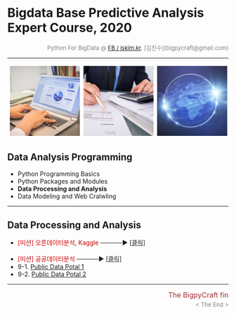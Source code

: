 
# Bigdata Base Predictive Analysis Expert Course, 2020

<div align='right'><font size=2 color='gray'>Python For BigData @ <font color='blue'><a href='https://www.facebook.com/jskim.kr'>FB / jskim.kr</a></font>, [김진수](bigpycraft@gmail.com)</font></div>
<hr>

<img src="../images/img_main_front.png">

## Data Analysis Programming 
- Python Programming Basics 
- Python Packages and Modules
- <b>Data Processing and Analysis </b>
- Data Modeling and Web Cralwling

<hr>

## Data Processing and Analysis

- <font color='#CC0000'> [미션] 오픈데이터분석, Kaggle</font> ─────▶ [[클릭]][D4300]
<br/><br/>
- <font color='#CC0000'> [미션] 공공데이터분석 </font> ─────▶ [[클릭]][D4530]
- 9-1. [Public Data Potal 1                     ][D4510]
- 9-2. [Public Data Potal 2                     ][D4520]


[D4110]:  https://htmlpreview.github.io/?https://github.com/bigpycraft/bda20-himedia/blob/master/notebook/html/BPC_D411_Excel_IO.html                                "Go D4110"
[D4120]:  https://htmlpreview.github.io/?https://github.com/bigpycraft/bda20-himedia/blob/master/notebook/html/BPC_D412_Excel_Data_Handle.html                       "Go D4120"
[D4130]:  https://htmlpreview.github.io/?https://github.com/bigpycraft/bda20-himedia/blob/master/notebook/html/BPC_D413_Excel_Data_Visualize.html                    "Go D4130"
[D4200]:  https://htmlpreview.github.io/?https://github.com/bigpycraft/bda20-himedia/blob/master/notebook/html/BPC_D420_DB_SQL_COMMAND.html                          "Go D4200"
[D4210]:  https://htmlpreview.github.io/?https://github.com/bigpycraft/bda20-himedia/blob/master/notebook/html/BPC_D421_DB_SQL_SCHEMA.html                           "Go D4210"
[D4220]:  https://htmlpreview.github.io/?https://github.com/bigpycraft/bda20-himedia/blob/master/notebook/html/BPC_D422_DB_SQL_INSERT.html                           "Go D4220"
[D4230]:  https://htmlpreview.github.io/?https://github.com/bigpycraft/bda20-himedia/blob/master/notebook/html/BPC_D423_DB_SQL_SELECT.html                           "Go D4230"
[D4240]:  https://htmlpreview.github.io/?https://github.com/bigpycraft/bda20-himedia/blob/master/notebook/html/BPC_D424_DB_SQL_UPDATE.html                           "Go D4240"
[D4250]:  https://htmlpreview.github.io/?https://github.com/bigpycraft/bda20-himedia/blob/master/notebook/html/BPC_D425_DB_SQL_DELETE.html                           "Go D4250"

[P4_01]:  https://htmlpreview.github.io/?https://github.com/bigpycraft/bda20-himedia/blob/master/notebook/html/과제4_Kaggle_01_김태웅_Titanic.html                   "Go P4_01"
[P4_02]:  https://htmlpreview.github.io/?https://github.com/bigpycraft/bda20-himedia/blob/master/notebook/html/과제4_Kaggle_02_신은영_Bike.html                      "Go P4_02"

[D4300]:  https://htmlpreview.github.io/?https://github.com/bigpycraft/bda20-himedia/blob/master/notebook/html/BPC_D430_Kaggle_Titanic_Mission__Stat_Visualize.html  "Go D4300"
[D4310]:  https://htmlpreview.github.io/?https://github.com/bigpycraft/bda20-himedia/blob/master/notebook/html/BPC_D431_Kaggle_Titanic_Stat_General.html             "Go D4310"
[D4323]:  https://htmlpreview.github.io/?https://github.com/bigpycraft/bda20-himedia/blob/master/notebook/html/BPC_D432_Kaggle_Titanic_Stat_Advanced_ver3.html       "Go D4323"
[D4324]:  https://htmlpreview.github.io/?https://github.com/bigpycraft/bda20-himedia/blob/master/notebook/html/BPC_D432_Kaggle_Titanic_Stat_Advanced_ver4.html       "Go D4324"
[D4510]:  https://htmlpreview.github.io/?https://github.com/bigpycraft/bda20-himedia/blob/master/notebook/html/BPC_D451_DataGoKr_노화빌딩_ver2.html                  "Go D4510"
[D4520]:  https://htmlpreview.github.io/?https://github.com/bigpycraft/bda20-himedia/blob/master/notebook/html/BPC_D452_DataGoKr_범죄발생2016_ver2.html              "Go D4520"
[D4530]:  https://htmlpreview.github.io/?https://github.com/bigpycraft/bda20-himedia/blob/master/notebook/html/BPC_D453_DataGoKr_CCTV현황_in2017___Mission.html      "Go D4530"
[D4532]:  https://htmlpreview.github.io/?https://github.com/bigpycraft/bda20-himedia/blob/master/notebook/html/BPC_D453_DataGoKr_CCTV현황_in2017_ver2.html           "Go D4532"

[D4600]:  https://htmlpreview.github.io/?https://github.com/bigpycraft/bda20-himedia/blob/master/notebook/html/BPC_D460_Folium_for_Map_ver4.html                     "Go D4600"
[D4610]:  https://htmlpreview.github.io/?https://github.com/bigpycraft/bda20-himedia/blob/master/notebook/html/BPC_D461_OpenGov_Seoul_Population_2019_2Q.html        "Go D4610"
[D4720]:  https://htmlpreview.github.io/?https://github.com/bigpycraft/bda20-himedia/blob/master/notebook/html/BPC_D472_OpenGov_Seoul_CCTV_Population_ver4.html      "Go D4720"


<hr>
<marquee><font size=3 color='brown'>The BigpyCraft find the information to design valuable society with Technology & Craft.</font></marquee>
<div align='right'><font size=2 color='gray'> &lt; The End &gt; </font></div>


